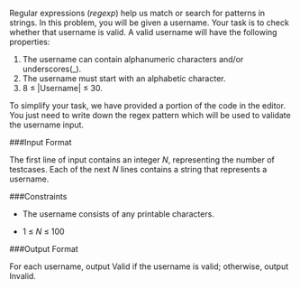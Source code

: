 Regular expressions (*regexp*) help us match or search for patterns in strings. In this problem, you will be given a username. Your task is to check whether that username is valid. A valid username will have the following properties:

1. The username can contain alphanumeric characters and/or underscores(_).
2. The username must start with an alphabetic character.
3. 8 ≤ |Username| ≤ 30.

To simplify your task, we have provided a portion of the code in the editor. You just need to write down the regex pattern which will be used to validate the username input.

###Input Format

The first line of input contains an integer *N*, representing the number of testcases. Each of the next *N* lines contains a string that represents a username.

###Constraints

* The username consists of any printable characters.

* 1 ≤ *N* ≤ 100

###Output Format

For each username, output Valid if the username is valid; otherwise, output Invalid.
